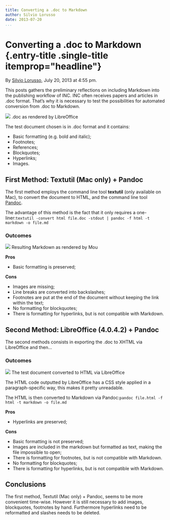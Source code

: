 ```yaml
---
title: Converting a .doc to Markdown
author: Silvio Lorusso
date: 2013-07-20
...
```


# Converting a .doc to Markdown {.entry-title .single-title itemprop="headline"}

By [Silvio
Lorusso](http://networkcultures.org/digitalpublishing/author/silviolorusso/ "Posts by Silvio Lorusso"),
July 20, 2013 at 4:55 pm.

This posts gathers the preliminary reflections on including Markdown
into the publishing workflow of INC. INC often receives papers and
articles in .doc format. That’s why it is necessary to test the
possibilities for automated conversion from .doc to Markdown.



![](imgs/lodi-doc-in-libreoffice.png)
.doc as rendered by LibreOffice



The test document chosen is in .doc format and it contains:

-   Basic formatting (e.g. bold and italic);
-   Footnotes;
-   References;
-   Blockquotes;
-   Hyperlinks;
-   Images.

## First Method: Textutil (Mac only) + Pandoc

The first method employs the command line tool **textutil** (only
available on Mac), to convert the document to HTML, and the command line
tool [Pandoc](http://johnmacfarlane.net/pandoc/).

The advantage of this method is the fact that it only requires a
one-liner:`textutil -convert html file.doc -stdout | pandoc -f html -t markdown -o file.md`

### Outcomes



![](imgs/lodi-markdown-mou.png)
Resulting Markdown as rendered by Mou



**Pros**

-   Basic formatting is preserved;

**Cons**

-   Images are missing;
-   Line breaks are converted into backslashes;
-   Footnotes are put at the end of the document without keeping the
    link within the text;
-   No formatting for blockquotes;
-   There is formatting for hyperlinks, but is not compatible with
    Markdown.

## Second Method: LibreOffice (4.0.4.2) + Pandoc

The second methods consists in exporting the .doc to XHTML via
LibreOffice and then…

### Outcomes



![](imgs/lodi-html-from-libreoffice.png)
The test document converted to HTML via LibreOffice



The HTML code outputted by LibreOffice has a CSS style applied in a
paragraph-specific way, this makes it pretty unreadable.

The HTML is then converted to Markdown via
Pandoc:`pandoc file.html -f html -t markdown -o file.md`

**Pros**

-   Hyperlinks are preserved;

**Cons**

-   Basic formatting is not preserved;
-   Images are included in the markdown but formatted as text, making
    the file impossible to open;
-   There is formatting for footnotes, but is not compatible with
    Markdown.
-   No formatting for blockquotes;
-   There is formatting for hyperlinks, but is not compatible with
    Markdown.

## Conclusions

The first method, Textutil (Mac only) + Pandoc, seems to be more
convenient time-wise. However it is still necessary to add images,
blockquotes, footnotes by hand. Furthermore hyperlinks need to be
reformatted and slashes needs to be deleted.

